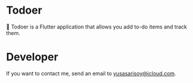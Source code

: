 # Todoer

📒 Todoer is a Flutter application that allows you add to-do items and track them.

# <b>Developer</b>

If you want to contact me, send an email to yusasarisoy@icloud.com.
